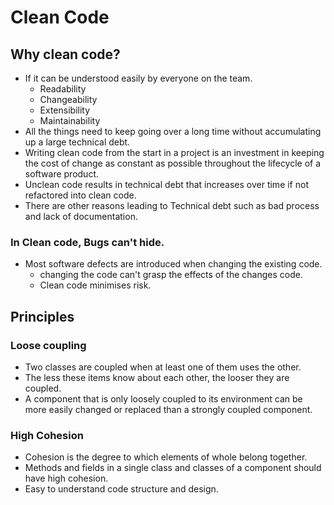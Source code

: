 # Clean Code

## Why clean code?
- If it can be understood easily by everyone on the team.
    - Readability
    - Changeability
    - Extensibility
    - Maintainability
- All the things need to keep going over a long time without accumulating up a large technical debt.
- Writing clean code from the start in a project is an investment in keeping the cost of change as constant as possible throughout the lifecycle of a software product.
- Unclean code results in technical debt that increases over time if not refactored into clean code.
- There are other reasons leading to Technical debt such as bad process and lack of documentation.     

### In Clean code, Bugs can't hide.
- Most software defects are introduced when changing the existing code.
    - changing the code can't grasp the effects of the changes code.
    - Clean code minimises risk.

## Principles
### Loose coupling
- Two classes are coupled when at least one of them uses the other.
- The less these items know about each other, the looser they are coupled.
- A component that is only loosely coupled to its environment can be more easily changed or replaced than a strongly coupled component.

### High Cohesion
- Cohesion is the degree to which elements of whole belong together.
- Methods and fields in a single class and classes of a component should have high cohesion.
- Easy to understand code structure and design.
